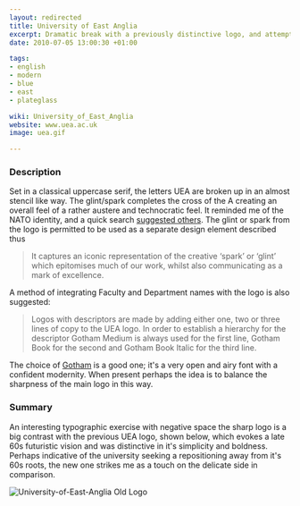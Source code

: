 ```yaml
---
layout: redirected
title: University of East Anglia
excerpt: Dramatic break with a previously distinctive logo, and attempt at repositioning.
date: 2010-07-05 13:00:30 +01:00

tags:
- english
- modern
- blue
- east
- plateglass

wiki: University_of_East_Anglia
website: www.uea.ac.uk
image: uea.gif

---
```


### Description

Set in a classical uppercase serif, the letters UEA are broken up in an almost stencil like way. The glint/spark completes the cross of the A creating an overall feel of a rather austere and technocratic feel. It reminded me of the NATO identity, and a quick search [suggested others](http://wikicompany.org/wiki/911:Occult_symbolism_III#4-pointed_star). The glint or spark from the logo is permitted to be used as a separate design element described thus

> It captures an iconic representation of the creative ‘spark’ or ‘glint’ which epitomises much of our work, whilst also communicating as a mark of excellence.

A method of integrating Faculty and Department names with the logo is also suggested:

> Logos with descriptors are made by adding either one, two or three lines of copy to the UEA logo. In order to establish a hierarchy for the descriptor Gotham Medium is always used for the first line, Gotham Book for the second and Gotham Book Italic for the third line.

The choice of [Gotham](http://typedia.com/explore/typeface/gotham/) is a good one; it's a very open and airy font with a confident modernity. When present perhaps the idea is to balance the sharpness of the main logo in this way.

### Summary

An interesting typographic exercise with negative space the sharp logo is a big contrast with the previous UEA logo, shown below, which evokes a late 60s futuristic vision and was distinctive in it's simplicity and boldness. Perhaps indicative of the university seeking a repositioning away from it's 60s roots, the new one strikes me as a touch on the delicate side in comparison.

<img src="/images/37.jpg" alt="University-of-East-Anglia Old Logo" title="University-of-East-Anglia Old Logo"/>
